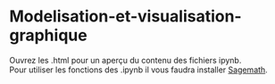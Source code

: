 # Modelisation-et-visualisation-graphique

Ouvrez les .html pour un aperçu du contenu des fichiers ipynb.
<br/>
Pour utiliser les fonctions des .ipynb il vous faudra installer [Sagemath](https://www.sagemath.org).



